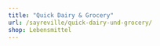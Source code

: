 ```yaml
---
title: "Quick Dairy & Grocery"
url: /sayreville/quick-dairy-und-grocery/
shop: Lebensmittel
---
```

